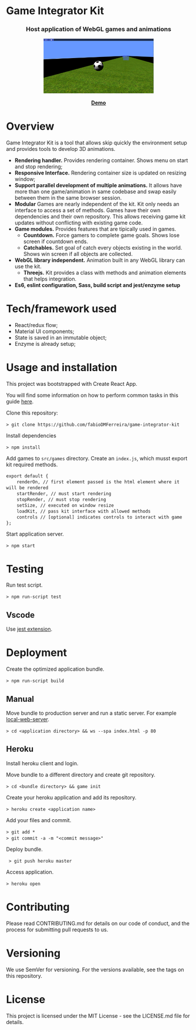 # Game Integrator Kit

<div align="center">
	<h3>Host application of WebGL games and animations</h3>
	<p>
		<img
			width="300"
			alt="The Lounge"
			src="images/screenshot.png">
	</p>
	<strong>
		<a href="https://game-integrator-kit.herokuapp.com/">Demo</a>
	</strong>
</div>

# Overview
Game Integrator Kit is a tool that allows skip quickly the environment setup and provides tools to develop 3D animations.

- **Rendering handler.** Provides rendering container. Shows menu on start and stop rendering;
- **Responsive Interface.** Rendering container size is updated on resizing window;
- **Support parallel development of multiple animations.** It allows have more than one game/animation in same codebase and swap easily between them in the same browser session. 
- **Modular** Games are nearly independent of the kit. Kit only needs an interface to access a set of methods. Games have their own dependencies and their own repository. This allows receiving game kit updates without conflicting with existing game code.
- **Game modules.** Provides features that are tipically used in games.
	- **Countdown.** Force gamers to complete game goals. Shows lose screen if countdown ends.
	- **Catchables.** Set goal of catch every objects existing in the world. Shows win screen if all objects are collected.
- **WebGL library independent.** Animation built in any WebGL library can use the kit.
	- **Threejs.** Kit provides a class with methods and animation elements that helps integration.
- **Es6, eslint configuration, Sass, build script and jest/enzyme setup**

# Tech/framework used

- React/redux flow;
- Material UI components;
- State is saved in an immutable object;
- Enzyme is already setup;

# Usage and installation

This project was bootstrapped with Create React App.

You will find some information on how to perform common tasks in this guide [here](https://github.com/facebookincubator/create-react-app/blob/master/packages/react-scripts/template/README.md).

Clone this repository:

``` > git clone https://github.com/fabioDMFerreira/game-integrator-kit ```

Install dependencies

``` > npm install ```

Add games to `src/games` directory. Create an `index.js`, which musst export kit required methods.

```
export default {
	renderOn, // first element passed is the html element where it will be rendered
	startRender, // must start rendering
	stopRender, // must stop rendering
	setSize, // executed on window resize
	loadKit, // pass kit interface with allowed methods
	controls // [optional] indicates controls to interact with game
};
```

Start application server.

``` > npm start ```

# Testing

Run test script.

``` > npm run-script test ```

## Vscode

Use [jest extension](https://github.com/jest-community/vscode-jest).

# Deployment

Create the optimized application bundle.

``` > npm run-script build ```

## Manual

Move bundle to production server and run a static server. For example [local-web-server](https://www.npmjs.com/package/local-web-server).

``` > cd <application directory> && ws --spa index.html -p 80 ```

## Heroku

Install heroku client and login. 

Move bundle to a different directory and create git repository.

``` > cd <bundle directory> && game init ```

 Create your heroku application and add its repository.

``` > heroku create <application name> ```

Add your files and commit.

```> git add * ```<br />
```> git commit -a -m "<commit message>"```

Deploy bundle.

``` > git push heroku master```

Access application.

``` > heroku open ```

# Contributing
Please read CONTRIBUTING.md for details on our code of conduct, and the process for submitting pull requests to us.

# Versioning
We use SemVer for versioning. For the versions available, see the tags on this repository.

# License
This project is licensed under the MIT License - see the LICENSE.md file for details.

